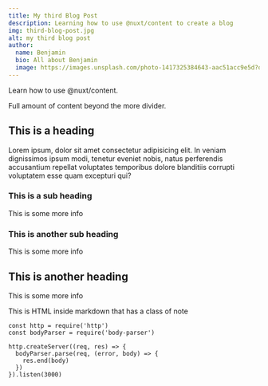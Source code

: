```yaml
---
title: My third Blog Post
description: Learning how to use @nuxt/content to create a blog
img: third-blog-post.jpg
alt: my third blog post
author:
  name: Benjamin
  bio: All about Benjamin
  image: https://images.unsplash.com/photo-1417325384643-aac51acc9e5d?q=75&fm=jpg&w=400&fit=max
---
```


Learn how to use @nuxt/content.
<!--more-->
Full amount of content beyond the more divider.

## This is a heading

Lorem ipsum, dolor sit amet consectetur adipisicing elit. In veniam dignissimos ipsum modi, tenetur eveniet nobis, natus perferendis accusantium repellat voluptates temporibus dolore blanditiis corrupti voluptatem esse quam excepturi qui?

### This is a sub heading

This is some more info

### This is another sub heading

This is some more info

## This is another heading

This is some more info

<div class="bg-blue-500 text-white p-4 mb-4">
  This is HTML inside markdown that has a class of note
</div>

```js{1,4}[server.js]
const http = require('http')
const bodyParser = require('body-parser')

http.createServer((req, res) => {
  bodyParser.parse(req, (error, body) => {
    res.end(body)
  })
}).listen(3000)
```
